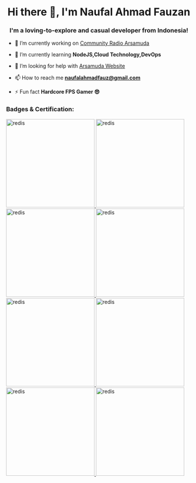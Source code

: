 <h1 align="center">Hi there 👋, I'm Naufal Ahmad Fauzan</h1>
<h3 align="center">I'm a loving-to-explore and casual developer from Indonesia!</h3>

- 🔭 I’m currently working on [Community Radio Arsamuda](https://github.com/naufalahmadfauz/Arsamuda)

- 🌱 I’m currently learning **NodeJS,Cloud Technology,DevOps**

- 🤝 I’m looking for help with [Arsamuda Website](https://github.com/naufalahmadfauz/Arsamuda)

- 📫 How to reach me **naufalahmadfauz@gmail.com**

- ⚡ Fun fact **Hardcore FPS Gamer 😎**


<h3 align="left">Badges & Certification:</h3>
  <a href="https://www.credly.com/badges/91fd9990-dc47-4520-9806-08b2f1de313a/public_url" target="_blank" rel="noreferrer"> <img src="https://images.credly.com/images/be8fcaeb-c769-4858-b567-ffaaa73ce8cf/image.png" alt="redis" width="240" height="240"/> </a> 
  <a href="https://www.credly.com/badges/d9c6fcc3-f574-416c-a03b-cdb5c20d145d/public_url" target="_blank" rel="noreferrer"> <img src="https://images.credly.com/images/70eb1e3f-d4de-4377-a062-b20fb29594ea/azure-data-fundamentals-600x600.png" alt="redis" width="240" height="240"/> </a>
  <a href="https://www.credly.com/badges/74a7c8dd-c2f2-4d00-ad40-d47d1f0df623/public_url" target="_blank" rel="noreferrer"> <img src="https://images.credly.com/images/4136ced8-75d5-4afb-8677-40b6236e2672/azure-ai-fundamentals-600x600.png" alt="redis" width="240" height="240"/> </a>
  <a href="https://www.credly.com/badges/4fe158e7-7ad2-46ce-ac16-7821ac257360/public_url" target="_blank" rel="noreferrer"> <img src="https://images.credly.com/images/b2db4424-989e-4df9-ad19-1539d2743d74/image.png" alt="redis" width="240" height="240"/> </a>
  <a href="https://www.credly.com/badges/d0028107-1710-43c5-8925-436a633c5ef8/public_url" target="_blank" rel="noreferrer"> <img src="https://images.credly.com/images/70d71df5-f3dc-4380-9b9d-f22513a70417/CCNAITN__1_.png" alt="redis" width="240" height="240"/> </a>
  <a href="https://www.credly.com/badges/c23f9130-e5d3-4586-9a54-0763afd67b20/public_url" target="_blank" rel="noreferrer"> <img src="https://images.credly.com/images/f4ccdba9-dd65-4349-baad-8f05df116443/CCNASRWE__1_.png" alt="redis" width="240" height="240"/> </a>
  <a href="https://www.credly.com/badges/b2da87f9-aba1-4d22-8172-633193095e8d/public_url" target="_blank" rel="noreferrer"> <img src="https://images.credly.com/images/73e4a58b-a8ef-41a3-a7db-9183dd269882/image.png" alt="redis" width="240" height="240"/> </a>
  <a href="https://www.credly.com/badges/0f1a862d-73dc-4d84-a925-123e1670c607/public_url" target="_blank" rel="noreferrer"> <img src="https://images.credly.com/images/00634f82-b07f-4bbd-a6bb-53de397fc3a6/image.png" alt="redis" width="240" height="240"/> </a>
</p>
